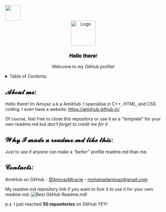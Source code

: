 <img src="https://media.giphy.com/media/VgCDAzcKvsR6OM0uWg/giphy.gif" width="50"> 

<!-- README.MD LOGO -->
<br />
<div align="center">
  <a href="https://avatars.githubusercontent.com/u/105401901?v=4">
   <img src="https://avatars.githubusercontent.com/u/105401901?v=4" alt="Logo" width="80" height="80">
  </a>

  <h3 align="center">𝐇𝐞𝐥𝐥𝐨 𝐭𝐡𝐞𝐫𝐞!</h3>

  <p align="center">
    Welcome to my GitHub profile!
  </p>
</div>



<!-- TABLE OF CONTENTS -->
<details>
  <summary>Table of Contents:</summary>
  
  -  About me
  
  - Why I made a readme.md like this
  
  - Contacts
  </ol>
</details>



<!-- ABOUT ME -->
## 𝓐𝓫𝓸𝓾𝓽 𝓶𝓮:

Hello there! Im Amiyaz a.k.a AmiiHub. I specialise in C++, HTML, and CSS coding. I even have a website: https://amiihub.github.io/

Of course, feel free to clone this repository or use it as a "template" for your own readme.md but *don't forget to credit me for it* 



<!-- WHY I MADE A README>MD LIKE THIS: -->
## 𝓦𝓱𝔂 𝓘 𝓶𝓪𝓭𝓮 𝓪 𝓻𝓮𝓪𝓭𝓶𝓮.𝓶𝓭 𝓵𝓲𝓴𝓮 𝓽𝓱𝓲𝓼:

Just to see if anyone can make a *"better"* profile readme.md than me.

<!-- CONTACTS -->
## 𝓒𝓸𝓷𝓽𝓪𝓬𝓽𝓼:

AmiiHub on GitHub - [@AmiyazMiracle](https://twitter.com/AmiyazMiracle) - mohamadamiyaz@gmail.com



My readme.md repository link if you want to fork it to use it for your own readme.md: ![Best GitHub Readme.md!](https://github.com/AmiiHub/AmiiHub)

p.s. I just reached **50 repositories** on GitHub YEY!
